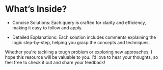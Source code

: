 # What’s Inside?

- Concise Solutions: Each query is crafted for clarity and efficiency, making it easy to follow and apply.

- Detailed Explanations: Each solution includes comments explaining the logic step-by-step, helping you grasp the concepts and techniques.

Whether you're tackling a tough problem or exploring new approaches, I hope this resource will be valuable to you. I’d love to hear your thoughts, so feel free to check it out and share your feedback!
